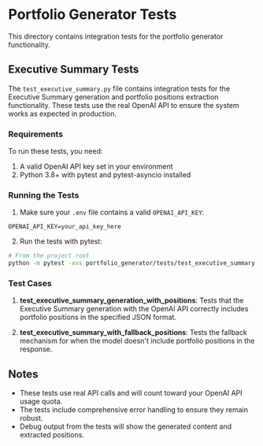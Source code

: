 # Portfolio Generator Tests

This directory contains integration tests for the portfolio generator functionality.

## Executive Summary Tests

The `test_executive_summary.py` file contains integration tests for the Executive Summary generation and portfolio positions extraction functionality. These tests use the real OpenAI API to ensure the system works as expected in production.

### Requirements

To run these tests, you need:

1. A valid OpenAI API key set in your environment
2. Python 3.8+ with pytest and pytest-asyncio installed

### Running the Tests

1. Make sure your `.env` file contains a valid `OPENAI_API_KEY`:

```
OPENAI_API_KEY=your_api_key_here
```

2. Run the tests with pytest:

```bash
# From the project root
python -m pytest -xvs portfolio_generator/tests/test_executive_summary.py
```

### Test Cases

1. **test_executive_summary_generation_with_positions**: Tests that the Executive Summary generation with the OpenAI API correctly includes portfolio positions in the specified JSON format.

2. **test_executive_summary_with_fallback_positions**: Tests the fallback mechanism for when the model doesn't include portfolio positions in the response.

## Notes

- These tests use real API calls and will count toward your OpenAI API usage quota.
- The tests include comprehensive error handling to ensure they remain robust.
- Debug output from the tests will show the generated content and extracted positions.
